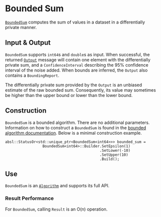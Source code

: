 # Bounded Sum

[`BoundedSum`](https://github.com/google/differential-privacy/blob/main/cc/algorithms/bounded-sum.h)
computes the sum of values in a dataset in a differentially private manner.

## Input & Output

`BoundedSum` supports `int64`s and `double`s as input. When successful, the
returned [`Output`](../protos.md) message will contain one element with
the differentially private sum, and a `ConfidenceInterval` describing the 95%
confidence interval of the noise added. When bounds are inferred, the `Output`
also contains a `BoundingReport`.

The differentially private sum provided by the `Output` is an unbiased estimate
of the raw bounded sum. Consequently, its value may sometimes be higher than the
upper bound or lower than the lower bound.

## Construction

`BoundedSum` is a bounded algorithm. There are no additional parameters.
Information on how to construct a `BoundedSum` is found in the
[bounded algorithm documentation](bounded-algorithm.md). Below is a minimal
construction example.

```
absl::StatusOr<std::unique_ptr<BoundedSum<int64>>> bounded_sum =
                 BoundedSum<int64>::Builder.SetEpsilon(1)
                                           .SetLower(-10)
                                           .SetUpper(10)
                                           .Build();
```

## Use

`BoundedSum` is an [`Algorithm`](algorithm.md) and supports its full API.

### Result Performance

For `BoundedSum`, calling `Result` is an O(n) operation.
